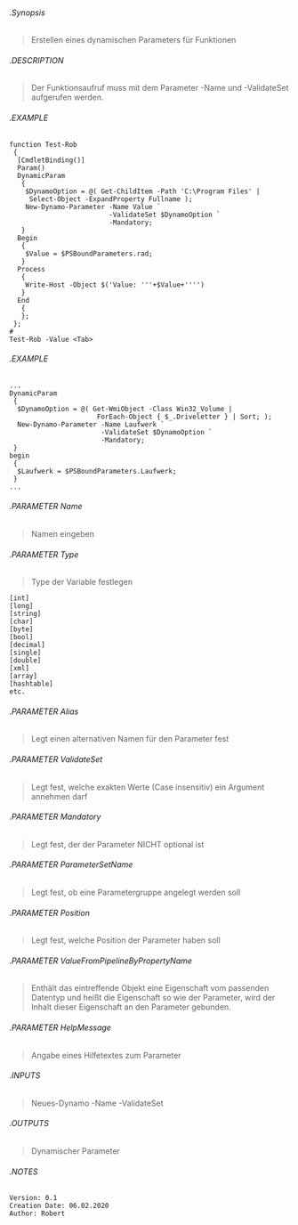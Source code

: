 ###### .Synopsis
> Erstellen eines dynamischen Parameters für Funktionen
###### .DESCRIPTION
> Der Funktionsaufruf muss mit dem Parameter -Name und -ValidateSet aufgerufen werden.
###### .EXAMPLE
```
function Test-Rob
 {
  [CmdletBinding()]
  Param()
  DynamicParam
   {
    $DynamoOption = @( Get-ChildItem -Path 'C:\Program Files' |
     Select-Object -ExpandProperty Fullname );
    New-Dynamo-Parameter -Name Value `
                         -ValidateSet $DynamoOption `
                         -Mandatory;
   }
  Begin
   {
    $Value = $PSBoundParameters.rad;
   }
  Process
   {
    Write-Host -Object $('Value: '''+$Value+'''')
   }
  End
   {
   };
 };
#
Test-Rob -Value <Tab>
```
###### .EXAMPLE
```
...
DynamicParam
 {
  $DynamoOption = @( Get-WmiObject -Class Win32_Volume |
                      ForEach-Object { $_.Driveletter } | Sort; );
  New-Dynamo-Parameter -Name Laufwerk `
                       -ValidateSet $DynamoOption `
                       -Mandatory;
 }
begin
 {
  $Laufwerk = $PSBoundParameters.Laufwerk;
 }
...
```
###### .PARAMETER Name
> Namen eingeben
###### .PARAMETER Type
> Type der Variable festlegen
```
[int]
[long]
[string]
[char]
[byte]
[bool]
[decimal]
[single]
[double]
[xml]
[array]
[hashtable]
etc.
```
###### .PARAMETER Alias
> Legt einen alternativen Namen für den Parameter fest
###### .PARAMETER ValidateSet
> Legt fest, welche exakten Werte (Case insensitiv) ein Argument annehmen darf
###### .PARAMETER Mandatory
> Legt fest, der der Parameter NICHT optional ist
###### .PARAMETER ParameterSetName
> Legt fest, ob eine Parametergruppe angelegt werden soll
###### .PARAMETER Position
> Legt fest, welche Position der Parameter haben soll
###### .PARAMETER ValueFromPipelineByPropertyName
> Enthält das eintreffende Objekt eine Eigenschaft vom passenden Datentyp und heißt die Eigenschaft so wie der Parameter, wird der Inhalt dieser Eigenschaft an den Parameter gebunden.
###### .PARAMETER HelpMessage
> Angabe eines Hilfetextes zum Parameter
###### .INPUTS
> Neues-Dynamo -Name <Name> -ValidateSet <ValidateSet>
###### .OUTPUTS
> Dynamischer Parameter
###### .NOTES
```
Version: 0.1
Creation Date: 06.02.2020
Author: Robert
```